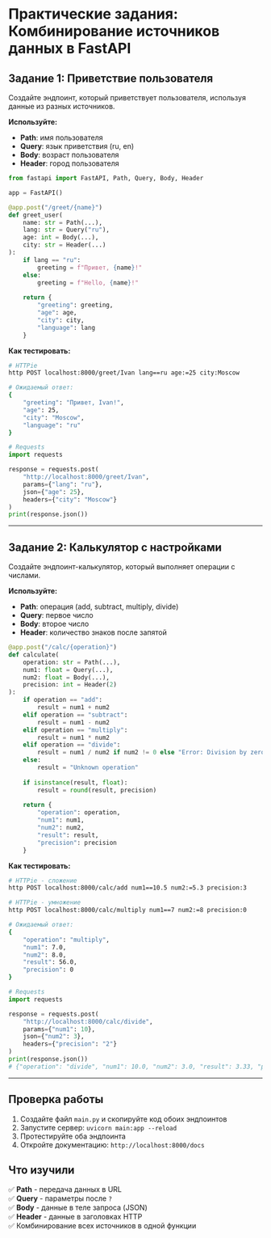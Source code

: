 # Практические задания: Комбинирование источников данных в FastAPI

## Задание 1: Приветствие пользователя

Создайте эндпоинт, который приветствует пользователя, используя данные из разных источников.

**Используйте:**
- **Path**: имя пользователя
- **Query**: язык приветствия (ru, en)
- **Body**: возраст пользователя
- **Header**: город пользователя

```python
from fastapi import FastAPI, Path, Query, Body, Header

app = FastAPI()

@app.post("/greet/{name}")
def greet_user(
    name: str = Path(...),
    lang: str = Query("ru"),
    age: int = Body(...),
    city: str = Header(...)
):
    if lang == "ru":
        greeting = f"Привет, {name}!"
    else:
        greeting = f"Hello, {name}!"
    
    return {
        "greeting": greeting,
        "age": age,
        "city": city,
        "language": lang
    }
```

**Как тестировать:**

```bash
# HTTPie
http POST localhost:8000/greet/Ivan lang==ru age:=25 city:Moscow

# Ожидаемый ответ:
{
    "greeting": "Привет, Ivan!",
    "age": 25,
    "city": "Moscow",
    "language": "ru"
}
```

```python
# Requests
import requests

response = requests.post(
    "http://localhost:8000/greet/Ivan",
    params={"lang": "ru"},
    json={"age": 25},
    headers={"city": "Moscow"}
)
print(response.json())
```

---

## Задание 2: Калькулятор с настройками

Создайте эндпоинт-калькулятор, который выполняет операции с числами.

**Используйте:**
- **Path**: операция (add, subtract, multiply, divide)
- **Query**: первое число
- **Body**: второе число
- **Header**: количество знаков после запятой

```python
@app.post("/calc/{operation}")
def calculate(
    operation: str = Path(...),
    num1: float = Query(...),
    num2: float = Body(...),
    precision: int = Header(2)
):
    if operation == "add":
        result = num1 + num2
    elif operation == "subtract":
        result = num1 - num2
    elif operation == "multiply":
        result = num1 * num2
    elif operation == "divide":
        result = num1 / num2 if num2 != 0 else "Error: Division by zero"
    else:
        result = "Unknown operation"
    
    if isinstance(result, float):
        result = round(result, precision)
    
    return {
        "operation": operation,
        "num1": num1,
        "num2": num2,
        "result": result,
        "precision": precision
    }
```

**Как тестировать:**

```bash
# HTTPie - сложение
http POST localhost:8000/calc/add num1==10.5 num2:=5.3 precision:3

# HTTPie - умножение
http POST localhost:8000/calc/multiply num1==7 num2:=8 precision:0

# Ожидаемый ответ:
{
    "operation": "multiply",
    "num1": 7.0,
    "num2": 8.0,
    "result": 56.0,
    "precision": 0
}
```

```python
# Requests
import requests

response = requests.post(
    "http://localhost:8000/calc/divide",
    params={"num1": 10},
    json={"num2": 3},
    headers={"precision": "2"}
)
print(response.json())
# {"operation": "divide", "num1": 10.0, "num2": 3.0, "result": 3.33, "precision": 2}
```

---

## Проверка работы

1. Создайте файл `main.py` и скопируйте код обоих эндпоинтов
2. Запустите сервер: `uvicorn main:app --reload`
3. Протестируйте оба эндпоинта
4. Откройте документацию: `http://localhost:8000/docs`

## Что изучили

✅ **Path** - передача данных в URL  
✅ **Query** - параметры после `?`  
✅ **Body** - данные в теле запроса (JSON)  
✅ **Header** - данные в заголовках HTTP  
✅ Комбинирование всех источников в одной функции
